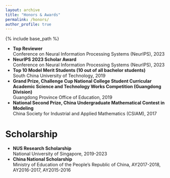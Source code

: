 ```yaml
---
layout: archive
title: "Honors & Awards"
permalink: /honors/
author_profile: true
---
```


{% include base_path %}
- **Top Reviewer**         
Conference on Neural Information Processing Systems (NeurIPS), 2023
- **NeurIPS 2023 Scholar Award**         
Conference on Neural Information Processing Systems (NeurIPS), 2023
- **Top 10 Model Merit Students (10 out of all bachelor students)**         
South China University of Technology, 2019
- **Grand Prize, Challenge Cup National College Student Curricular Academic Science and Technology Works Competition (Guangdong Division)**     
Guangdong Province Office of Education, 2019
- **National Second Prize, China Undergraduate Mathematical Contest in Modeling**        
China Society for Industrial and Applied Mathematics (CSIAM), 2017

Scholarship
======
- **NUS Research Scholarship**      
National University of Singapore, 2019-2023
- **China National Scholarship**    
Ministry of Education of the People’s Republic of China, AY2017-2018,  AY2016-2017, AY2015-2016
